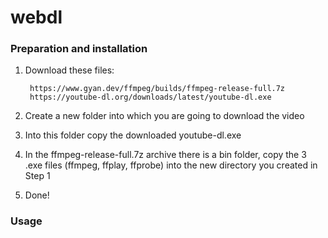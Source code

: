 # webdl

### Preparation and installation

1. Download these files:

        https://www.gyan.dev/ffmpeg/builds/ffmpeg-release-full.7z
        https://youtube-dl.org/downloads/latest/youtube-dl.exe

2. Create a new folder into which you are going to download the video
3. Into this folder copy the downloaded youtube-dl.exe 
4. In the ffmpeg-release-full.7z archive there is a bin folder, copy the 3 .exe files (ffmpeg, ffplay, ffprobe) into the new directory you created in Step 1
5. Done!

### Usage
